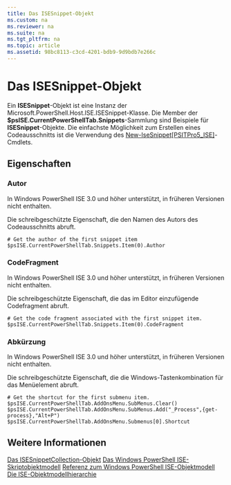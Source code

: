 ```yaml
---
title: Das ISESnippet-Objekt
ms.custom: na
ms.reviewer: na
ms.suite: na
ms.tgt_pltfrm: na
ms.topic: article
ms.assetid: 98bc8113-c3cd-4201-bdb9-9d9bdb7e266c
---
```

# Das ISESnippet-Objekt
  Ein **ISESnippet**-Objekt ist eine Instanz der Microsoft.PowerShell.Host.ISE.ISESnippet-Klasse. Die Member der **$psISE.CurrentPowerShellTab.Snippets**-Sammlung sind Beispiele für **ISESnippet**-Objekte. Die einfachste Möglichkeit zum Erstellen eines Codeausschnitts ist die Verwendung des [New-IseSnippet&#91;PSITPro5_ISE&#93;](https://technet.microsoft.com/en-us/library/0a6339a3-2683-4a8e-8929-90ad9a95c3e0)-Cmdlets.

## Eigenschaften

###  <a name="DisplayName"></a> Autor
  In Windows PowerShell ISE 3.0 und höher unterstützt, in früheren Versionen nicht enthalten. 

 Die schreibgeschützte Eigenschaft, die den Namen des Autors des Codeausschnitts abruft.

```
# Get the author of the first snippet item
$psISE.CurrentPowerShellTab.Snippets.Item(0).Author

```

###  <a name="Action"></a> CodeFragment
  In Windows PowerShell ISE 3.0 und höher unterstützt, in früheren Versionen nicht enthalten. 

 Die schreibgeschützte Eigenschaft, die das im Editor einzufügende Codefragment abruft.

```
# Get the code fragment associated with the first snippet item.
$psISE.CurrentPowerShellTab.Snippets.Item(0).CodeFragment

```

###  <a name="Shortcut"></a> Abkürzung
  In Windows PowerShell ISE 3.0 und höher unterstützt, in früheren Versionen nicht enthalten. 

 Die schreibgeschützte Eigenschaft, die die Windows-Tastenkombination für das Menüelement abruft.

```
# Get the shortcut for the first submenu item.
$psISE.CurrentPowerShellTab.AddOnsMenu.SubMenus.Clear()
$psISE.CurrentPowerShellTab.AddOnsMenu.SubMenus.Add("_Process",{get-process},"Alt+P")
$psISE.CurrentPowerShellTab.AddOnsMenu.Submenus[0].Shortcut
```

## Weitere Informationen
 [Das ISESnippetCollection-Objekt](The-ISESnippetCollection-Object.md) 
 [Das Windows PowerShell ISE-Skriptobjektmodell](The-Windows-PowerShell-ISE-Scripting-Object-Model.md) 
 [Referenz zum Windows PowerShell ISE-Objektmodell](Windows-PowerShell-ISE-Object-Model-Reference.md) 
 [Die ISE-Objektmodellhierarchie](The-ISE-Object-Model-Hierarchy.md)

  


<!--HONumber=May16_HO2-->



